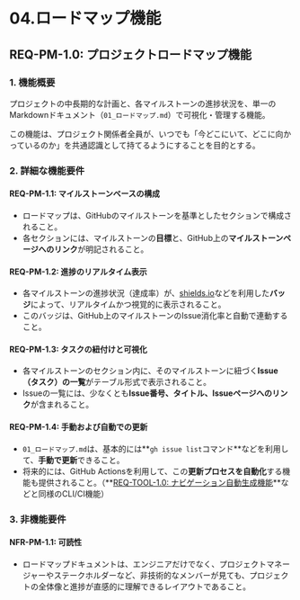 # 04.ロードマップ機能

## REQ-PM-1.0: プロジェクトロードマップ機能 <a id="REQ-PM-1.0"></a>

### 1. 機能概要

プロジェクトの中長期的な計画と、各マイルストーンの進捗状況を、単一のMarkdownドキュメント（`01_ロードマップ.md`）で可視化・管理する機能。

この機能は、プロジェクト関係者全員が、いつでも「今どこにいて、どこに向かっているのか」を共通認識として持てるようにすることを目的とする。

### 2. 詳細な機能要件

#### REQ-PM-1.1: マイルストーンベースの構成 <a id="REQ-PM-1.1"></a>
-   ロードマップは、GitHubのマイルストーンを基準としたセクションで構成されること。
-   各セクションには、マイルストーンの**目標**と、GitHub上の**マイルストーンページへのリンク**が明記されること。

#### REQ-PM-1.2: 進捗のリアルタイム表示 <a id="REQ-PM-1.2"></a>
-   各マイルストーンの進捗状況（達成率）が、[shields.io](https://shields.io/)などを利用した**バッジ**によって、リアルタイムかつ視覚的に表示されること。
-   このバッジは、GitHub上のマイルストーンのIssue消化率と自動で連動すること。

#### REQ-PM-1.3: タスクの紐付けと可視化 <a id="REQ-PM-1.3"></a>
-   各マイルストーンのセクション内に、そのマイルストーンに紐づく**Issue（タスク）の一覧**がテーブル形式で表示されること。
-   Issueの一覧には、少なくとも**Issue番号、タイトル、Issueページへのリンク**が含まれること。

#### REQ-PM-1.4: 手動および自動での更新 <a id="REQ-PM-1.4"></a>
-   `01_ロードマップ.md`は、基本的には**`gh issue list`コマンド**などを利用して、**手動で更新**できること。
-   将来的には、GitHub Actionsを利用して、この**更新プロセスを自動化**する機能も提供されること。（**[REQ-TOOL-1.0: ナビゲーション自動生成機能](./01_ナビゲーション自動生成機能.md)**などと同様のCLI/CI機能）

### 3. 非機能要件

#### NFR-PM-1.1: 可読性 <a id="NFR-PM-1.1"></a>
-   ロードマップドキュメントは、エンジニアだけでなく、プロジェクトマネージャーやステークホルダーなど、非技術的なメンバーが見ても、プロジェクトの全体像と進捗が直感的に理解できるレイアウトであること。
   

